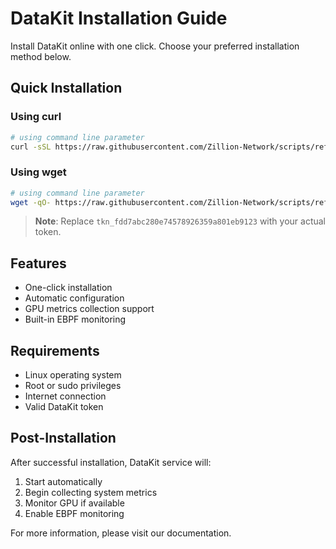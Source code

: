 # DataKit Installation Guide

Install DataKit online with one click. Choose your preferred installation method below.

## Quick Installation

### Using curl
```bash
# using command line parameter
curl -sSL https://raw.githubusercontent.com/Zillion-Network/scripts/refs/heads/main/datakit/install-datakit.sh | bash -s tkn_fdd7abc280e74578926359a801eb9123
```

### Using wget
```bash
# using command line parameter
wget -qO- https://raw.githubusercontent.com/Zillion-Network/scripts/refs/heads/main/datakit/install-datakit.sh | bash -s tkn_fdd7abc280e74578926359a801eb9123
```

> **Note**: Replace `tkn_fdd7abc280e74578926359a801eb9123` with your actual token.

## Features
- One-click installation
- Automatic configuration
- GPU metrics collection support
- Built-in EBPF monitoring

## Requirements
- Linux operating system
- Root or sudo privileges
- Internet connection
- Valid DataKit token

## Post-Installation
After successful installation, DataKit service will:
1. Start automatically
2. Begin collecting system metrics
3. Monitor GPU if available
4. Enable EBPF monitoring

For more information, please visit our documentation.